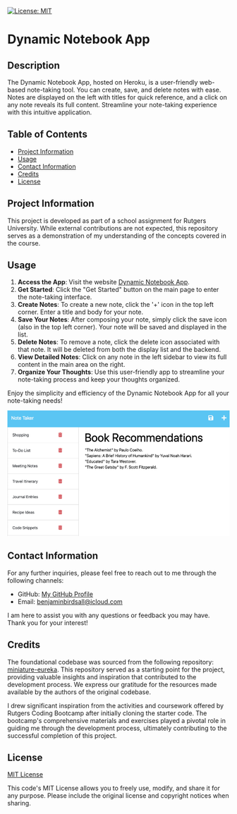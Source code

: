[![License: MIT](https://img.shields.io/badge/License-MIT-yellow.svg)](https://opensource.org/licenses/MIT)

# Dynamic Notebook App 
  
## Description
  
The Dynamic Notebook App, hosted on Heroku, is a user-friendly web-based note-taking tool. You can create, save, and delete notes with ease. Notes are displayed on the left with titles for quick reference, and a click on any note reveals its full content. Streamline your note-taking experience with this intuitive application.

## Table of Contents

* [Project Information](#project-information)<br>
* [Usage](#usage)<br>
* [Contact Information](#contact-information)<br>
* [Credits](#credits)<br>
* [License](#license)

## Project Information

This project is developed as part of a school assignment for Rutgers University. While external contributions are not expected, this repository serves as a demonstration of my understanding of the concepts covered in the course.

## Usage

1. **Access the App**: Visit the website [Dynamic Notebook App](https://dynamic-notebook-1905dcd9f329.herokuapp.com/notes).
2. **Get Started**: Click the "Get Started" button on the main page to enter the note-taking interface.
3. **Create Notes**: To create a new note, click the '+' icon in the top left corner. Enter a title and body for your note.
4. **Save Your Notes**: After composing your note, simply click the save icon (also in the top left corner). Your note will be saved and displayed in the list.
5. **Delete Notes**: To remove a note, click the delete icon associated with that note. It will be deleted from both the display list and the backend.
6. **View Detailed Notes**: Click on any note in the left sidebar to view its full content in the main area on the right.
7. **Organize Your Thoughts**: Use this user-friendly app to streamline your note-taking process and keep your thoughts organized.

Enjoy the simplicity and efficiency of the Dynamic Notebook App for all your note-taking needs!

![Screenshot](./images/Screenshot%202023-09-15%20at%2012.22.21%20PM.png)

## Contact Information

For any further inquiries, please feel free to reach out to me through the following channels:
* GitHub: [My GitHub Profile](https://www.github.com/BenThere6)
* Email: benjaminbirdsall@icloud.com

I am here to assist you with any questions or feedback you may have. Thank you for your interest!

## Credits

The foundational codebase was sourced from the following repository: [miniature-eureka](https://github.com/coding-boot-camp/miniature-eureka). This repository served as a starting point for the project, providing valuable insights and inspiration that contributed to the development process. We express our gratitude for the resources made available by the authors of the original codebase.

I drew significant inspiration from the activities and coursework offered by Rutgers Coding Bootcamp after initially cloning the starter code. The bootcamp's comprehensive materials and exercises played a pivotal role in guiding me through the development process, ultimately contributing to the successful completion of this project.

## License 

[MIT License](https://opensource.org/licenses/MIT)

This code's MIT License allows you to freely use, modify, and share it for any purpose. Please include the original license and copyright notices when sharing.
